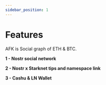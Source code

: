```yaml
---
sidebar_position: 1
---
```


# Features

AFK is Social graph of ETH & BTC.

**1 - Nostr social network**

**2 - Nostr x Starknet tips and namespace link**

**3 - Cashu & LN Wallet**

